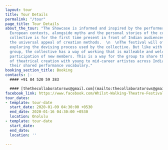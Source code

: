 ```yaml
---
layout: tour
title: Tour Details
permalink: "/tour"
page_title: Tour Details
about_the_tour: "The Showcase is informed and inspired by the performer’s contemporary
  European contexts, alongside myths and the personal stories of the creators. The
  collective is for the first time present in front of Indian audiences exploring
  the universal appeal of creation methods.  \n  \nThe festival will offer Workshops
  exploring the devising process used by the collective. But like with every devising
  group, the collective has a way of working that is malleable and welcoming to the
  participation of new members. This is a way for the group to share their methods
  of theatrical creation with young to mid-career artistes across India to evolve
  their shared performance vocabulary."
booking_section_title: Booking
contacts: |-
  #### +91 84 520 59 383

  #### [thethecollaboratorsws@gmail.com](mailto:thecollaboratorsws@gmail.com)
facebook_link: https://www.facebook.com/Whilst-Walking-Theatre-Festival-2288132128109986/
tour_dates:
- template: tour-date
  start_date: 2020-01-09 04:30:00 +0530
  end_date: 2020-01-16 04:30:00 +0530
  location: Onolulu
- template: tour-date
  start_date: 
  end_date: 
  location: ''

---
```

